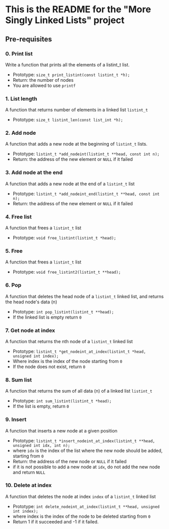 # This is the README for the "More Singly Linked Lists" project

## Pre-requisites

### 0. Print list

Write a function that prints all the elements of a listint_t list.

- Prototype: `size_t print_listint(const listint_t *h);`
- Return: the number of nodes
- You are allowed to use `printf`

### 1. List length

A function that returns number of elements in a linked list `listint_t`

- Prototype: `size_t listint_len(const list_int *h);`

### 2. Add node

A function that adds a new node at the beginning of `listint_t` lists.

- Prototype: `listint_t *add_nodeint(listint_t **head, const int n);`
- Return: the address of the new element or `NULL` if it failed

### 3. Add node at the end

A function that adds a new node at the end of a `listint_t` list

- Prototype: `listint_t *add_nodeint_end(listint_t **head, const int n);`
- Return: the address of the new element or `NULL` if it failed

### 4. Free list

A function that frees a `listint_t` list

- Prototype: `void free_listint(listint_t *head);`

### 5. Free

A function that frees a `listint_t` list

- Prototype: `void free_listint2(listint_t **head);`

### 6. Pop

A function that deletes the head node of a `listint_t` linked list, and returns the head node's data (n)

- Prototype: `int pop_listint(listint_t **head);`
- If the linked list is empty return `0`

### 7. Get node at index

A function that returns the nth node of a `listint_t` linked list

- Prototype: `listint_t *get_nodeint_at_index(listint_t *head, unsigned int index);`
- Where index is the index of the node starting from `0`
- If the node does not exist, return `0`

### 8. Sum list

A function that returns the sum of all data (n) of a linked list `listint_t`

- Prototype: `int sum_listint(listint_t *head);`
- If the list is empty, return `0`

### 9. Insert

A function that inserts a new node at a given position

- Prototype: `listint_t *insert_nodeint_at_index(listint_t **head, unsigned int idx, int n);`
- where `idx` is the index of the list where the new node should be added, starting from `0`
- Return: the address of the new node or `NULL` if it failed
- if it is not possible to add a new node at `idx`, do not add the new node and return `NULL`

### 10. Delete at index

A function that deletes the node at index `index` of a `listint_t` linked list

- Prototype: `int delete_nodeint_at_index(listint_t **head, unsigned int index);`
- where index is the index of the node to be deleted starting from `0`
- Return 1 if it succeeded and -1 if it  failed.
